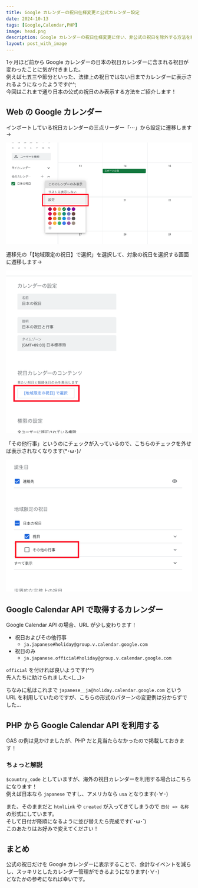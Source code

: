 ```yaml
---
title: Google カレンダーの祝日仕様変更と公式カレンダー設定
date: 2024-10-13
tags: [Google,Calendar,PHP]
image: head.png
description: Google カレンダーの祝日仕様変更に伴い、非公式の祝日を除外する方法を紹介します。
layout: post_with_image
---
```


1ヶ月ほど前から Google カレンダーの日本の祝日カレンダーに含まれる祝日が変わったことに気が付きました。  
例えば七五三や節分といった、法律上の祝日ではない日までカレンダーに表示されるようになったようです(^^;  
今回はこれまで通り日本の公式の祝日のみ表示する方法をご紹介します！

## Web の Google カレンダー

インポートしている祝日カレンダーの三点リーダー「⋯」から設定に遷移します→

![設定画面への遷移](1.png)

遷移先の「【地域限定の祝日】で選択」を選択して、対象の祝日を選択する画面に遷移します→

![対象の祝日を選択する画面への遷移](2.png)

「その他行事」というのにチェックが入っているので、こちらのチェックを外せば表示されなくなります(*･ω･)ﾉ

![対象の祝日を選択する画面への遷移](3.png)

## Google Calendar API で取得するカレンダー

Google Calendar API の場合、URL が少し変わります！

- 祝日およびその他行事
  - `ja.japanese#holiday@group.v.calendar.google.com`
- 祝日のみ
  - `ja.japanese.official#holiday@group.v.calendar.google.com`

`official` を付ければ良いようです(^^)  
先人たちに助けられました<(_ _)>

ちなみに私はこれまで `japanese__ja@holiday.calendar.google.com` という URL を利用していたのですが、こちらの形式のパターンの変更例は分からずでした…

## PHP から Google Calendar API を利用する

GAS の例は見かけましたが、PHP だと見当たらなかったので掲載しておきます！

<script src="https://gist.github.com/bvlion/6f2497e6c3404542b23e2f635dccbf53.js"></script>

### ちょっと解説

`$country_code` としていますが、海外の祝日カレンダーを利用する場合はこちらになります！  
例えば日本なら `japanese` ですし、アメリカなら `usa` となります(･∀･)

また、そのままだと `htmlLink` や `created` が入ってきてしまうので `日付 => 名称` の形式にしています。  
そして日付が降順になるように並び替えたら完成です(`･ω･´)  
このあたりはお好みで変えてください！

## まとめ

公式の祝日だけを Google カレンダーに表示することで、余計なイベントを減らし、スッキリとしたカレンダー管理ができるようになります(･∀･)  
どなたかの参考になれば幸いです。
